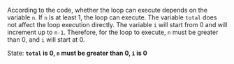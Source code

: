 According to the code, whether the loop can execute depends on the variable `n`. If `n` is at least 1, the loop can execute. The variable `total` does not affect the loop execution directly. The variable `i` will start from 0 and will increment up to `n-1`. Therefore, for the loop to execute, `n` must be greater than 0, and `i` will start at 0.

State: **`total` is 0, `n` must be greater than 0, `i` is 0**